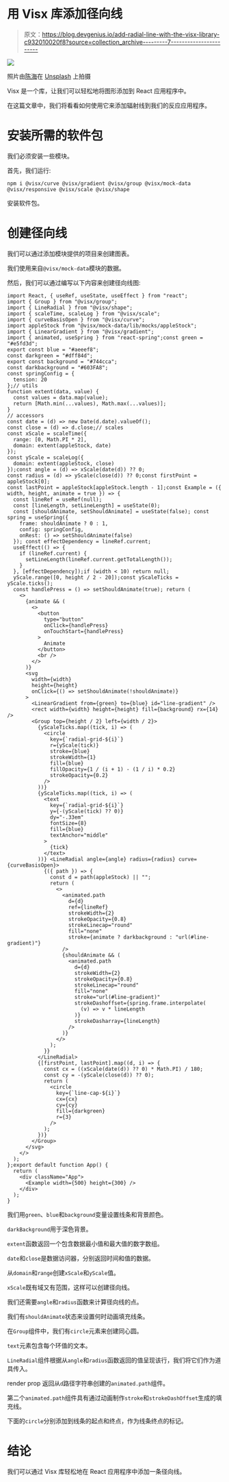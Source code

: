 # 用 Visx 库添加径向线

> 原文：<https://blog.devgenius.io/add-radial-line-with-the-visx-library-c932010020f8?source=collection_archive---------7----------------------->

![](img/3589809a803c3eaf6700be3d9b4a3db1.png)

照片由[陈海](https://unsplash.com/@jokerhoi?utm_source=medium&utm_medium=referral)在 [Unsplash](https://unsplash.com?utm_source=medium&utm_medium=referral) 上拍摄

Visx 是一个库，让我们可以轻松地将图形添加到 React 应用程序中。

在这篇文章中，我们将看看如何使用它来添加辐射线到我们的反应应用程序。

# 安装所需的软件包

我们必须安装一些模块。

首先，我们运行:

```
npm i @visx/curve @visx/gradient @visx/group @visx/mock-data @visx/responsive @visx/scale @visx/shape
```

安装软件包。

# 创建径向线

我们可以通过添加模块提供的项目来创建图表。

我们使用来自`@visx/mock-data`模块的数据。

然后，我们可以通过编写以下内容来创建径向线图:

```
import React, { useRef, useState, useEffect } from "react";
import { Group } from "@visx/group";
import { LineRadial } from "@visx/shape";
import { scaleTime, scaleLog } from "@visx/scale";
import { curveBasisOpen } from "@visx/curve";
import appleStock from "@visx/mock-data/lib/mocks/appleStock";
import { LinearGradient } from "@visx/gradient";
import { animated, useSpring } from "react-spring";const green = "#e5fd3d";
export const blue = "#aeeef8";
const darkgreen = "#dff84d";
export const background = "#744cca";
const darkbackground = "#603FA8";
const springConfig = {
  tension: 20
};// utils
function extent(data, value) {
  const values = data.map(value);
  return [Math.min(...values), Math.max(...values)];
}
// accessors
const date = (d) => new Date(d.date).valueOf();
const close = (d) => d.close;// scales
const xScale = scaleTime({
  range: [0, Math.PI * 2],
  domain: extent(appleStock, date)
});
const yScale = scaleLog({
  domain: extent(appleStock, close)
});const angle = (d) => xScale(date(d)) ?? 0;
const radius = (d) => yScale(close(d)) ?? 0;const firstPoint = appleStock[0];
const lastPoint = appleStock[appleStock.length - 1];const Example = ({ width, height, animate = true }) => {
  const lineRef = useRef(null);
  const [lineLength, setLineLength] = useState(0);
  const [shouldAnimate, setShouldAnimate] = useState(false); const spring = useSpring({
    frame: shouldAnimate ? 0 : 1,
    config: springConfig,
    onRest: () => setShouldAnimate(false)
  }); const effectDependency = lineRef.current;
  useEffect(() => {
    if (lineRef.current) {
      setLineLength(lineRef.current.getTotalLength());
    }
  }, [effectDependency]);if (width < 10) return null;
  yScale.range([0, height / 2 - 20]);const yScaleTicks = yScale.ticks();
  const handlePress = () => setShouldAnimate(true); return (
    <>
      {animate && (
        <>
          <button
            type="button"
            onClick={handlePress}
            onTouchStart={handlePress}
          >
            Animate
          </button>
          <br />
        </>
      )}
      <svg
        width={width}
        height={height}
        onClick={() => setShouldAnimate(!shouldAnimate)}
      >
        <LinearGradient from={green} to={blue} id="line-gradient" />
        <rect width={width} height={height} fill={background} rx={14} />
        <Group top={height / 2} left={width / 2}>
          {yScaleTicks.map((tick, i) => (
            <circle
              key={`radial-grid-${i}`}
              r={yScale(tick)}
              stroke={blue}
              strokeWidth={1}
              fill={blue}
              fillOpacity={1 / (i + 1) - (1 / i) * 0.2}
              strokeOpacity={0.2}
            />
          ))}
          {yScaleTicks.map((tick, i) => (
            <text
              key={`radial-grid-${i}`}
              y={-(yScale(tick) ?? 0)}
              dy="-.33em"
              fontSize={8}
              fill={blue}
              textAnchor="middle"
            >
              {tick}
            </text>
          ))} <LineRadial angle={angle} radius={radius} curve={curveBasisOpen}>
            {({ path }) => {
              const d = path(appleStock) || "";
              return (
                <>
                  <animated.path
                    d={d}
                    ref={lineRef}
                    strokeWidth={2}
                    strokeOpacity={0.8}
                    strokeLinecap="round"
                    fill="none"
                    stroke={animate ? darkbackground : "url(#line-gradient)"}
                  />
                  {shouldAnimate && (
                    <animated.path
                      d={d}
                      strokeWidth={2}
                      strokeOpacity={0.8}
                      strokeLinecap="round"
                      fill="none"
                      stroke="url(#line-gradient)"
                      strokeDashoffset={spring.frame.interpolate(
                        (v) => v * lineLength
                      )}
                      strokeDasharray={lineLength}
                    />
                  )}
                </>
              );
            }}
          </LineRadial>
          {[firstPoint, lastPoint].map((d, i) => {
            const cx = ((xScale(date(d)) ?? 0) * Math.PI) / 180;
            const cy = -(yScale(close(d)) ?? 0);
            return (
              <circle
                key={`line-cap-${i}`}
                cx={cx}
                cy={cy}
                fill={darkgreen}
                r={3}
              />
            );
          })}
        </Group>
      </svg>
    </>
  );
};export default function App() {
  return (
    <div className="App">
      <Example width={500} height={300} />
    </div>
  );
}
```

我们用`green`、`blue`和`background`变量设置线条和背景颜色。

`darkBackground`用于深色背景。

`extent`函数返回一个包含数据最小值和最大值的数字数组。

`date`和`close`是数据访问器，分别返回时间和值的数据。

从`domain`和`range`创建`xScale`和`yScale`值。

`xScale`既有域又有范围，这样可以创建径向线。

我们还需要`angle`和`radius`函数来计算径向线的点。

我们有`shouldAnimate`状态来设置何时动画填充线条。

在`Group`组件中，我们有`circle`元素来创建同心圆。

`text`元素包含每个环值的文本。

`LineRadial`组件根据从`angle`和`radius`函数返回的值呈现该行，我们将它们作为道具传入。

render prop 返回从`d`路径字符串创建的`animated.path`组件。

第二个`animated.path`组件具有通过动画制作`stroke`和`strokeDashOffset`生成的填充线。

下面的`circle`分别添加到线条的起点和终点，作为线条终点的标记。

# 结论

我们可以通过 Visx 库轻松地在 React 应用程序中添加一条径向线。